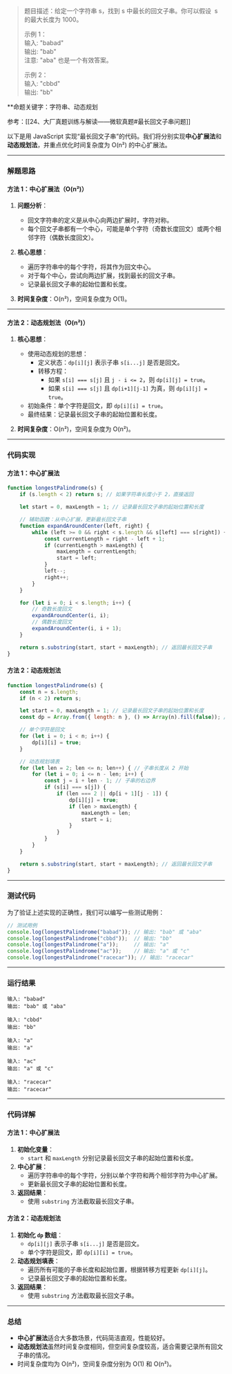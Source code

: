 
> 题目描述：给定一个字符串 s，找到 s 中最长的回文子串。你可以假设  s 的最大长度为 1000。
> 
> 示例 1：  
> 输入: "babad"  
> 输出: "bab"  
> 注意: "aba" 也是一个有效答案。
> 
> 示例 2：  
> 输入: "cbbd"  
> 输出: "bb"

**命题关键字：字符串、动态规划

参考：[[24、大厂真题训练与解读——微软真题#最长回文子串问题]]

以下是用 JavaScript 实现“最长回文子串”的代码。我们将分别实现**中心扩展法**和**动态规划法**，并重点优化时间复杂度为 O(n²) 的中心扩展法。

---

### 解题思路

#### 方法 1：中心扩展法（O(n²)）
1. **问题分析**：
   - 回文字符串的定义是从中心向两边扩展时，字符对称。
   - 每个回文子串都有一个中心，可能是单个字符（奇数长度回文）或两个相邻字符（偶数长度回文）。

2. **核心思想**：
   - 遍历字符串中的每个字符，将其作为回文中心。
   - 对于每个中心，尝试向两边扩展，找到最长的回文子串。
   - 记录最长回文子串的起始位置和长度。

3. **时间复杂度**：O(n²)，空间复杂度为 O(1)。

---

#### 方法 2：动态规划法（O(n²)）
1. **核心思想**：
   - 使用动态规划的思想：
     - 定义状态：`dp[i][j]` 表示子串 `s[i...j]` 是否是回文。
     - 转移方程：
       - 如果 `s[i] === s[j]` 且 `j - i <= 2`，则 `dp[i][j] = true`。
       - 如果 `s[i] === s[j]` 且 `dp[i+1][j-1]` 为真，则 `dp[i][j] = true`。
   - 初始条件：单个字符是回文，即 `dp[i][i] = true`。
   - 最终结果：记录最长回文子串的起始位置和长度。

2. **时间复杂度**：O(n²)，空间复杂度为 O(n²)。

---

### 代码实现

#### 方法 1：中心扩展法
```javascript
function longestPalindrome(s) {
    if (s.length < 2) return s; // 如果字符串长度小于 2，直接返回

    let start = 0, maxLength = 1; // 记录最长回文子串的起始位置和长度

    // 辅助函数：从中心扩展，更新最长回文子串
    function expandAroundCenter(left, right) {
        while (left >= 0 && right < s.length && s[left] === s[right]) {
            const currentLength = right - left + 1;
            if (currentLength > maxLength) {
                maxLength = currentLength;
                start = left;
            }
            left--;
            right++;
        }
    }

    for (let i = 0; i < s.length; i++) {
        // 奇数长度回文
        expandAroundCenter(i, i);
        // 偶数长度回文
        expandAroundCenter(i, i + 1);
    }

    return s.substring(start, start + maxLength); // 返回最长回文子串
}
```

#### 方法 2：动态规划法
```javascript
function longestPalindrome(s) {
    const n = s.length;
    if (n < 2) return s;

    let start = 0, maxLength = 1; // 记录最长回文子串的起始位置和长度
    const dp = Array.from({ length: n }, () => Array(n).fill(false)); // 初始化 dp 数组

    // 单个字符是回文
    for (let i = 0; i < n; i++) {
        dp[i][i] = true;
    }

    // 动态规划填表
    for (let len = 2; len <= n; len++) { // 子串长度从 2 开始
        for (let i = 0; i <= n - len; i++) {
            const j = i + len - 1; // 子串的右边界
            if (s[i] === s[j]) {
                if (len === 2 || dp[i + 1][j - 1]) {
                    dp[i][j] = true;
                    if (len > maxLength) {
                        maxLength = len;
                        start = i;
                    }
                }
            }
        }
    }

    return s.substring(start, start + maxLength); // 返回最长回文子串
}
```

---

### 测试代码

为了验证上述实现的正确性，我们可以编写一些测试用例：

```javascript
// 测试用例
console.log(longestPalindrome("babad")); // 输出: "bab" 或 "aba"
console.log(longestPalindrome("cbbd"));  // 输出: "bb"
console.log(longestPalindrome("a"));     // 输出: "a"
console.log(longestPalindrome("ac"));    // 输出: "a" 或 "c"
console.log(longestPalindrome("racecar")); // 输出: "racecar"
```

---

### 运行结果

```plaintext
输入: "babad"
输出: "bab" 或 "aba"
```

```plaintext
输入: "cbbd"
输出: "bb"
```

```plaintext
输入: "a"
输出: "a"
```

```plaintext
输入: "ac"
输出: "a" 或 "c"
```

```plaintext
输入: "racecar"
输出: "racecar"
```

---

### 代码详解

#### 方法 1：中心扩展法
1. **初始化变量**：
   - `start` 和 `maxLength` 分别记录最长回文子串的起始位置和长度。
2. **中心扩展**：
   - 遍历字符串中的每个字符，分别以单个字符和两个相邻字符为中心扩展。
   - 更新最长回文子串的起始位置和长度。
3. **返回结果**：
   - 使用 `substring` 方法截取最长回文子串。

#### 方法 2：动态规划法
1. **初始化 `dp` 数组**：
   - `dp[i][j]` 表示子串 `s[i...j]` 是否是回文。
   - 单个字符是回文，即 `dp[i][i] = true`。
2. **动态规划填表**：
   - 遍历所有可能的子串长度和起始位置，根据转移方程更新 `dp[i][j]`。
   - 记录最长回文子串的起始位置和长度。
3. **返回结果**：
   - 使用 `substring` 方法截取最长回文子串。

---

### 总结

- **中心扩展法**适合大多数场景，代码简洁直观，性能较好。
- **动态规划法**虽然时间复杂度相同，但空间复杂度较高，适合需要记录所有回文子串的情况。
- 时间复杂度均为 O(n²)，空间复杂度分别为 O(1) 和 O(n²)。

